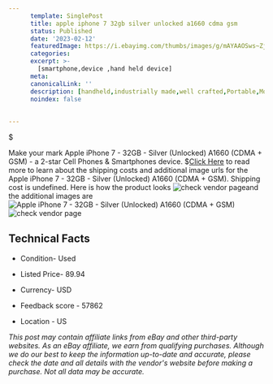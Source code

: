 ```yaml
---
      template: SinglePost
      title: apple iphone 7 32gb silver unlocked a1660 cdma gsm 
      status: Published
      date: '2023-02-12'
      featuredImage: https://i.ebayimg.com/thumbs/images/g/mAYAAOSws~ZjXAID/s-l225.jpg
      categories: 
      excerpt: >-
        [smartphone,device ,hand held device]
      meta:
      canonicalLink: ''
      description: [handheld,industrially made,well crafted,Portable,Mobile,Compact,Convenient,Lightweight,Maneuverable,Man-portable,Miniature,Carriable,Hand-held,Light,Holdable,Transportable,Mobile device,Pocket-sized,On-the-go,Wireless,Cordless,Compact size,Convenient size, smartphone,device ,hand held device]
      noindex: false
      
        
---
```

$

Make your mark Apple iPhone 7 - 32GB - Silver (Unlocked) A1660 (CDMA + GSM) - a 2-star Cell Phones & Smartphones device.
$[Click Here](https://www.ebay.com/itm/114408133790?hash=item1aa341949e%3Ag%3AmAYAAOSws%7EZjXAID&mkevt=1&mkcid=1&mkrid=711-53200-19255-0&campid=%253CePNCampaignId%253E&customid=%253CreferenceId%253E&toolid=10049) to read more to learn about the shipping costs and additional image urls for the Apple iPhone 7 - 32GB - Silver (Unlocked) A1660 (CDMA + GSM). Shipping cost is undefined. Here is how the product looks ![check vendor page](https://i.ebayimg.com/thumbs/images/g/mAYAAOSws~ZjXAID/s-l225.jpg)and the additional images are![Apple iPhone 7 - 32GB - Silver (Unlocked) A1660 (CDMA + GSM)](https://i.ebayimg.com/images/g/mAYAAOSws~ZjXAID/s-l1600.jpg)![check vendor page](https://origin-galleryplus.ebayimg.com/ws/web/114408133790_2_0_1/225x225.jpg)



 ## Technical Facts 



     
      

 - Condition- Used 


      

 - Listed Price- 89.94 


      

 - Currency- USD 


      

 - Feedback score - 57862 


      

 - Location - US 


      
      

 *_This post may contain affiliate links from eBay and other third-party websites. As an eBay affiliate, we earn from qualifying purchases. Although we do our best to keep the information up-to-date and accurate, please check the date and all details with the vendor's website before making a purchase. Not all data may be accurate._*






